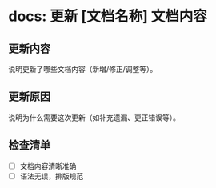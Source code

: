 # docs: 更新 [文档名称] 文档内容

## 更新内容
说明更新了哪些文档内容（新增/修正/调整等）。

## 更新原因
说明为什么需要这次更新（如补充遗漏、更正错误等）。

## 检查清单
- [ ] 文档内容清晰准确
- [ ] 语法无误，排版规范
